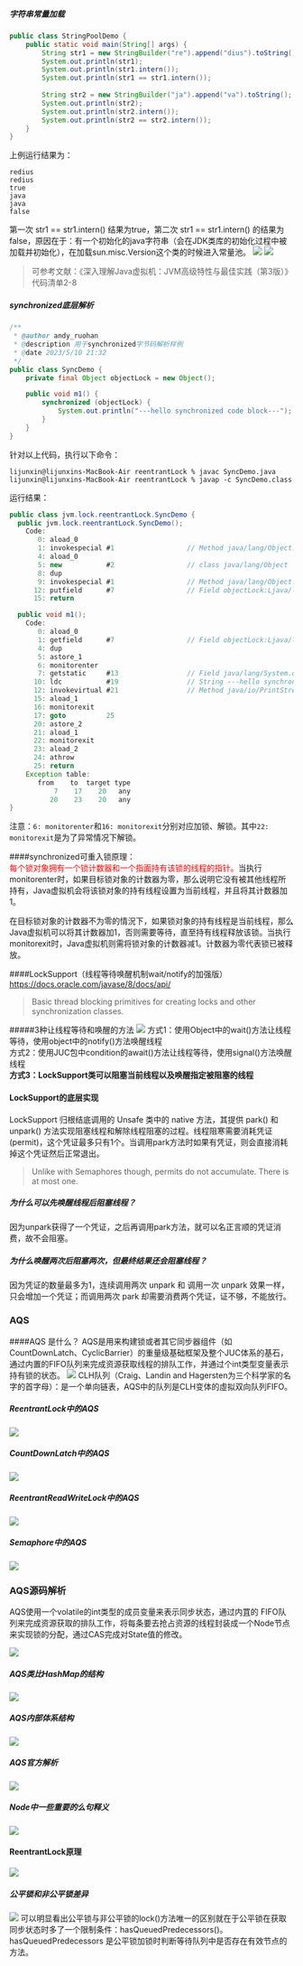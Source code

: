 ##### 字符串常量加载
```java
public class StringPoolDemo {
    public static void main(String[] args) {
        String str1 = new StringBuilder("re").append("dius").toString();
        System.out.println(str1);
        System.out.println(str1.intern());
        System.out.println(str1 == str1.intern());
        
        String str2 = new StringBuilder("ja").append("va").toString();
        System.out.println(str2);
        System.out.println(str2.intern());
        System.out.println(str2 == str2.intern());
    }
}
```
上例运行结果为：
```
redius
redius
true
java
java
false
```
第一次 str1 == str1.intern() 结果为true，第二次 str1 == str1.intern() 的结果为false，原因在于：有一个初始化的java字符串（会在JDK类库的初始化过程中被加载并初始化），在加载sun.misc.Version这个类的时候进入常量池。
![](System类中加载sun.misc.Version.png)
![](Version类中的java常量.png)
>可参考文献：《深入理解Java虚拟机：JVM高级特性与最佳实践（第3版）》代码清单2-8

##### synchronized底层解析
```java
/**
 * @author andy_ruohan
 * @description 用于synchronized字节码解析样例
 * @date 2023/5/10 21:32
 */
public class SyncDemo {
    private final Object objectLock = new Object();

    public void m1() {
        synchronized (objectLock) {
            System.out.println("---hello synchronized code block---");
        }
    }
}
```

针对以上代码，执行以下命令：
```
lijunxin@lijunxins-MacBook-Air reentrantLock % javac SyncDemo.java  
lijunxin@lijunxins-MacBook-Air reentrantLock % javap -c SyncDemo.class
```

运行结果：
```java
public class jvm.lock.reentrantLock.SyncDemo {
  public jvm.lock.reentrantLock.SyncDemo();
    Code:
       0: aload_0
       1: invokespecial #1                  // Method java/lang/Object."<init>":()V
       4: aload_0
       5: new           #2                  // class java/lang/Object
       8: dup
       9: invokespecial #1                  // Method java/lang/Object."<init>":()V
      12: putfield      #7                  // Field objectLock:Ljava/lang/Object;
      15: return

  public void m1();
    Code:
       0: aload_0
       1: getfield      #7                  // Field objectLock:Ljava/lang/Object;
       4: dup
       5: astore_1
       6: monitorenter
       7: getstatic     #13                 // Field java/lang/System.out:Ljava/io/PrintStream;
      10: ldc           #19                 // String ---hello synchronized code block---
      12: invokevirtual #21                 // Method java/io/PrintStream.println:(Ljava/lang/String;)V
      15: aload_1
      16: monitorexit
      17: goto          25
      20: astore_2
      21: aload_1
      22: monitorexit
      23: aload_2
      24: athrow
      25: return
    Exception table:
       from    to  target type
           7    17    20   any
          20    23    20   any
}

```
注意：`6: monitorenter`和`16: monitorexit`分别对应加锁、解锁。其中`22: monitorexit`是为了异常情况下解锁。

####synchronized可重入锁原理：  
<font color = 'red'>每个锁对象拥有一个锁计数器和一个指面持有该锁的线程的指针。</font>当执行monitorenter时，如果目标锁对象的计数器为零，那么说明它没有被其他线程所持有，Java虚拟机会将该锁对象的持有线程设置为当前线程，并且将其计数器加1。  

在目标锁对象的计数器不为零的情況下，如果锁对象的持有线程是当前线程，那么Java虚拟机可以将其计数器加1，否则需要等待，直至持有线程释放该锁。当执行monitorexit时，Java虚拟机则需将锁对象的计数器减1。计数器为零代表锁已被释放。

####LockSupport（线程等待唤醒机制wait/notify的加强版）
https://docs.oracle.com/javase/8/docs/api/
>Basic thread blocking primitives for creating locks and other synchronization classes.

#####3种让线程等待和唤醒的方法
![](为何会产生LockSupport.png)
方式1：使用Object中的wait()方法让线程等待，使用object中的notify()方法唤醒线程  
方式2：使用JUC包中condition的await()方法让线程等待，使用signal()方法唤醒线程  
**方式3：LockSupport类可以阻塞当前线程以及唤醒指定被阻塞的线程**

#### LockSupport的底层实现
LockSupport 归根结底调用的 Unsafe 类中的 native 方法，其提供 park() 和 unpark() 方法实现阻塞线程和解除线程阻塞的过程。线程阻寒需要消耗凭证(permit)，这个凭证最多只有1个。当调用park方法时如果有凭证，则会直接消耗掉这个凭证然后正常退出。 
>Unlike with Semaphores though, permits do not accumulate. There is at most one.

##### 为什么可以先唤醒线程后阻塞线程？
因为unpark获得了一个凭证，之后再调用park方法，就可以名正言顺的凭证消费，故不会阻塞。  

##### 为什么唤醒两次后阻塞两次，但最终结果还会阻塞线程？
因为凭证的数量最多为1，连续调用两次 unpark 和 调用一次 unpark 效果一样，只会增加一个凭证；而调用两次 park 却需要消费两个凭证，证不够，不能放行。

### AQS
####AQS 是什么？
AQS是用来构建锁或者其它同步器组件（如CountDownLatch、CyclicBarrier）的重量级基础框架及整个JUC体系的基石，通过内置的FIFO队列来完成资源获取线程的排队工作，并通过个int类型变量表示持有锁的状态。
![](AQS的构成.png)
CLH队列（Craig、Landin and Hagersten为三个科学家的名字的首字母）：是一个单向链表，AQS中的队列是CLH变体的虛拟双向队列FIFO。

##### ReentrantLock中的AQS
![](ReentrantLock中的AQS.png)

##### CountDownLatch中的AQS
![](CountDownLatch中的AQS.png)

##### ReentrantReadWriteLock中的AQS
![](ReentrantReadWriteLock中的AQS.png)

##### Semaphore中的AQS
![](Semaphore中的AQS.png)

### AQS源码解析
AQS使用一个volatile的int类型的成员变量来表示同步状态，通过内罝的 FIFO队列来完成资源获取的排队工作，将每条要去抢占资源的线程封装成一个Node节点来实现锁的分配，通过CAS完成对State值的修改。

![](AQS源码构成.png)

##### AQS类比HashMap的结构
![](AQS类比HashMap的结构.png)

##### AQS内部体系结构
![](AQS内部体系结构.png)

##### AQS官方解析
![](AQS官方解析.png)

##### Node中一些重要的么句释义
![](Node中一些重要的枚举释义.png)

#### ReentrantLock原理
![](ReentrantLock原理.png)
##### 公平锁和非公平锁差异
![](公平锁和非公平锁差异.png)
可以明显看出公平锁与非公平锁的lock()方法唯一的区别就在于公平锁在获取同步状态时多了一个限制条件：hasQueuedPredecessors()。hasQueuedPredecessors 是公平锁加锁时判断等待队列中是否存在有效节点的方法。